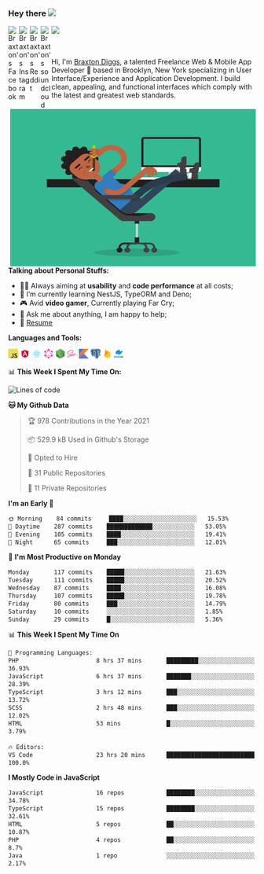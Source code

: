 ### Hey there <img src="https://media.giphy.com/media/hvRJCLFzcasrR4ia7z/giphy.gif" width="25px">
<a href="https://www.facebook.com/BiggDiggz">
  <img align="left" alt="Braxton's Facebook" width="22px" src="https://cdn.jsdelivr.net/npm/simple-icons@v3/icons/facebook.svg" />
</a>
<a href="http://instagram.com/biggdiggz">
  <img align="left" alt="Braxton's Instagram" width="22px" src="https://cdn.jsdelivr.net/npm/simple-icons@v3/icons/instagram.svg" />
</a>
<a href="https://reddit.com/user/BiggDiggz/">
  <img align="left" alt="Braxton's Reddit" width="22px" src="https://cdn.jsdelivr.net/npm/simple-icons@v3/icons/reddit.svg" />
</a>
<a href="https://soundcloud.com/braxton-diggs">
  <img align="left" alt="Braxton's soundcloud" width="22px" src="https://cdn.jsdelivr.net/npm/simple-icons@v3/icons/soundcloud.svg" />
</a>

![](https://visitor-badge.glitch.me/badge?page_id=braxtondiggs.braxtondiggs)

<br />

Hi, I'm [Braxton Diggs](https://braxtondiggs.com/), a talented Freelance Web & Mobile App Developer 🚀 based in Brooklyn, New York specializing in User Interface/Experience and Application Development. I build clean, appealing, and functional interfaces which comply with the latest and greatest web standards.

  <img align="right" alt="GIF" src="https://github.com/braxtondiggs/braxtondiggs/blob/master/coder.gif?raw=true" width="500" height="320" />
  
**Talking about Personal Stuffs:**

- 🧑‍💻 Always aiming at **usability** and **code performance** at all costs;
- 🌱 I’m currently learning NestJS, TypeORM and Deno;
- 🎮 Avid **video gamer**, Currently playing Far Cry;
- 💬 Ask me about anything, I am happy to help;
- 📝 [Resume](https://braxtondiggs.com/assets/resume/braxton-diggs.pdf)

**Languages and Tools:**  

<code><img height="20" src="https://raw.githubusercontent.com/github/explore/80688e429a7d4ef2fca1e82350fe8e3517d3494d/topics/javascript/javascript.png"></code>
<code><img height="20" src="https://raw.githubusercontent.com/github/explore/80688e429a7d4ef2fca1e82350fe8e3517d3494d/topics/angular/angular.png"></code>
<code><img height="20" src="https://raw.githubusercontent.com/github/explore/80688e429a7d4ef2fca1e82350fe8e3517d3494d/topics/react/react.png"></code>
<code><img height="20" src="https://raw.githubusercontent.com/github/explore/5c058a388828bb5fde0bcafd4bc867b5bb3f26f3/topics/graphql/graphql.png"></code>
<code><img height="20" src="https://raw.githubusercontent.com/github/explore/80688e429a7d4ef2fca1e82350fe8e3517d3494d/topics/nodejs/nodejs.png"></code>
<code><img height="20" src="https://raw.githubusercontent.com/github/explore/80688e429a7d4ef2fca1e82350fe8e3517d3494d/topics/sass/sass.png"></code>
<code><img height="20" src="https://raw.githubusercontent.com/github/explore/80688e429a7d4ef2fca1e82350fe8e3517d3494d/topics/kotlin/kotlin.png"></code>
<code><img height="20" src="https://raw.githubusercontent.com/github/explore/80688e429a7d4ef2fca1e82350fe8e3517d3494d/topics/postgresql/postgresql.png"></code>
<code><img height="20" src="https://raw.githubusercontent.com/github/explore/80688e429a7d4ef2fca1e82350fe8e3517d3494d/topics/firebase/firebase.png"></code>
<code><img height="20" src="https://raw.githubusercontent.com/github/explore/80688e429a7d4ef2fca1e82350fe8e3517d3494d/topics/docker/docker.png"></code>

📊 **This Week I Spent My Time On:**
<!--START_SECTION:waka-->
![Lines of code](https://img.shields.io/badge/From%20Hello%20World%20I%27ve%20Written-2.7%20million%20lines%20of%20code-blue)

**🐱 My Github Data** 

> 🏆 978 Contributions in the Year 2021
 > 
> 📦 529.9 kB Used in Github's Storage 
 > 
> 💼 Opted to Hire
 > 
> 📜 31 Public Repositories 
 > 
> 🔑 11 Private Repositories  
 > 
**I'm an Early 🐤** 

```text
🌞 Morning    84 commits     ████░░░░░░░░░░░░░░░░░░░░░   15.53% 
🌆 Daytime    287 commits    █████████████░░░░░░░░░░░░   53.05% 
🌃 Evening    105 commits    ████░░░░░░░░░░░░░░░░░░░░░   19.41% 
🌙 Night      65 commits     ███░░░░░░░░░░░░░░░░░░░░░░   12.01%

```
📅 **I'm Most Productive on Monday** 

```text
Monday       117 commits    █████░░░░░░░░░░░░░░░░░░░░   21.63% 
Tuesday      111 commits    █████░░░░░░░░░░░░░░░░░░░░   20.52% 
Wednesday    87 commits     ████░░░░░░░░░░░░░░░░░░░░░   16.08% 
Thursday     107 commits    █████░░░░░░░░░░░░░░░░░░░░   19.78% 
Friday       80 commits     ███░░░░░░░░░░░░░░░░░░░░░░   14.79% 
Saturday     10 commits     ░░░░░░░░░░░░░░░░░░░░░░░░░   1.85% 
Sunday       29 commits     █░░░░░░░░░░░░░░░░░░░░░░░░   5.36%

```


📊 **This Week I Spent My Time On** 

```text
💬 Programming Languages: 
PHP                      8 hrs 37 mins       █████████░░░░░░░░░░░░░░░░   36.93% 
JavaScript               6 hrs 37 mins       ███████░░░░░░░░░░░░░░░░░░   28.39% 
TypeScript               3 hrs 12 mins       ███░░░░░░░░░░░░░░░░░░░░░░   13.72% 
SCSS                     2 hrs 48 mins       ███░░░░░░░░░░░░░░░░░░░░░░   12.02% 
HTML                     53 mins             █░░░░░░░░░░░░░░░░░░░░░░░░   3.79%

🔥 Editors: 
VS Code                  23 hrs 20 mins      █████████████████████████   100.0%

```

**I Mostly Code in JavaScript** 

```text
JavaScript               16 repos            ████████░░░░░░░░░░░░░░░░░   34.78% 
TypeScript               15 repos            ████████░░░░░░░░░░░░░░░░░   32.61% 
HTML                     5 repos             ██░░░░░░░░░░░░░░░░░░░░░░░   10.87% 
PHP                      4 repos             ██░░░░░░░░░░░░░░░░░░░░░░░   8.7% 
Java                     1 repo              ░░░░░░░░░░░░░░░░░░░░░░░░░   2.17%

```



<!--END_SECTION:waka-->
